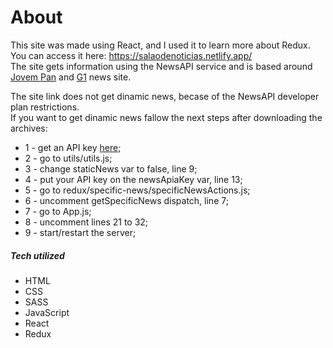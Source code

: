 # About
This site was made using React, and I used it to learn more about Redux. You can access it here: https://salaodenoticias.netlify.app/  
The site gets information using the NewsAPI service and is based around [Jovem Pan](https://jovempan.com.br/) and [G1](https://g1.globo.com/) news site.  
  
The site link does not get dinamic news, becase of the NewsAPI developer plan restrictions.  
If you want to get dinamic news fallow the next steps after downloading the archives:  
* 1 - get an API key [here](https://newsapi.org/);  
* 2 - go to utils/utils.js;  
* 3 - change staticNews var to false, line 9;  
* 4 - put your API key on the newsApiaKey var, line 13;  
* 5 - go to redux/specific-news/specificNewsActions.js;  
* 6 - uncomment getSpecificNews dispatch, line 7;  
* 7 - go to App.js;  
* 8 - uncomment lines 21 to 32;  
* 9 - start/restart the server;  
  
##### Tech utilized
- HTML  
- CSS  
- SASS  
- JavaScript  
- React  
- Redux  

